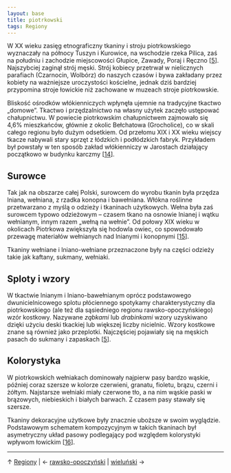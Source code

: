 ```yaml
---
layout: base
title: piotrkowski
tags: Regiony
---
```


W XX wieku zasięg etnograficzny tkaniny i stroju piotrkowskiego wyznaczały na północy Tuszyn i Kurowice, na wschodzie rzeka Pilica, zaś na południu i zachodzie miejscowości Głupice, Zawady, Poraj i Ręczno [[5][bibliografia]]. Najszybciej zaginął strój męski. Strój kobiecy przetrwał w nielicznych parafiach (Czarnocin, Wolbórz) do naszych czasów i bywa zakładany przez kobiety na ważniejsze uroczystości kościelne, jednak dziś bardziej przypomina stroje łowickie niż zachowane w muzeach stroje piotrkowskie.

Bliskość ośrodków włókienniczych wpłynęła ujemnie na tradycyjne tkactwo „domowe”. Tkactwo i przędzalnictwo na własny użytek zaczęło ustępować chałupnictwu. W powiecie piotrkowskim chałupnictwem zajmowało się 4,6% mieszkańców, głównie z okolic Bełchatowa (Grocholice), co w skali całego regionu było dużym odsetkiem.  Od przełomu XIX i XX wieku wiejscy tkacze nabywali stary sprzęt z łódzkich i podłódzkich fabryk. Przykładem był powstały w ten sposób zakład włókienniczy w Jarostach działający początkowo w budynku karczmy [[14][bibliografia]].

## Surowce

Tak jak na obszarze całej Polski, surowcem do wyrobu tkanin była przędza lniana, wełniana, z rzadka konopna i bawełniana. Włókna roślinne przetwarzano z myślą o odzieży i tkaninach użytkowych. Wełna była zaś surowcem typowo odzieżowym – czasem tkano na osnowie lnianej i wątku wełnianym, innym razem „wełną na wełnie”. Od połowy XIX wieku w okolicach Piotrkowa zwiększyła się hodowla owiec, co spowodowało przewagę materiałów wełnianych nad lnianymi i konopnymi [[15][bibliografia]].

Tkaniny wełniane i lniano-wełniane przeznaczone były na części odzieży takie jak kaftany, sukmany, wełniaki.

## Sploty i wzory

W tkactwie lnianym i lniano-bawełnianym oprócz podstawowego dwunicielnicowego splotu płóciennego spotykamy charakterystyczny dla piotrkowskiego (ale też dla sąsiedniego regionu rawsko-opoczyńskiego) wzór kostkowy. Nazywane *ząbkami* lub *drabinkami* wzory uzyskiwano dzięki użyciu deski tkackiej lub większej liczby nicielnic. Wzory kostkowe znane są również jako przeplotki. Najczęściej pojawiały się na męskich pasach do sukmany i zapaskach [[5][bibliografia]].

## Kolorystyka

W piotrkowskich wełniakach dominowały najpierw pasy bardzo wąskie, później coraz szersze w kolorze czerwieni, granatu, fioletu, brązu, czerni i żółtym. Najstarsze wełniaki miały czerwone tło, a na nim wąskie paski w brązowych, niebieskich i białych barwach. Z czasem pasy stawały się szersze. 

Tkaniny dekoracyjne użytkowe były znacznie uboższe w swoim wyglądzie. Podstawowym schematem kompozycyjnym w takich tkaninach był asymetryczny układ pasowy podlegający pod względem kolorystyki wpływom łowickim [[16][bibliografia]].

---

↑ [Regiony](/regiony/#main) | ← [rawsko-opoczyński](/regiony/rawsko-opoczynski/#main) | [wieluński](/regiony/wielunski/#main) →

[bibliografia]: /bibliografia/#main